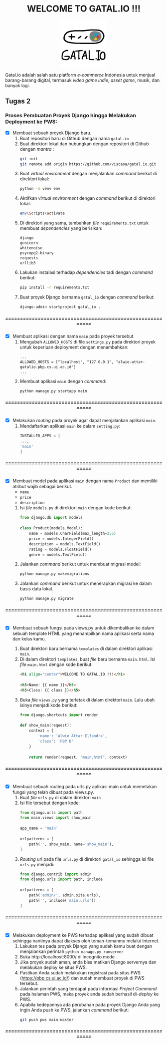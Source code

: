 <h1 align="center">WELCOME TO GATAL.IO !!!</h1>
<p align="center"> <img src="asset/img/Logo.jpg" width="150"></p>

Gatal.io adalah salah satu platform _e-commerce_ Indonesia untuk menjual barang-barang digital, termasuk _video game indie_, _asset game_, musik, dan banyak lagi.

## Tugas 2
### Proses Pembuatan Proyek Django hingga Melakukan Deployment ke PWS:
- [x] Membuat sebuah proyek Django baru.
    1. Buat repositori baru di Github dengan nama ```gatal.io```
    2. Buat direktori lokal dan hubungkan dengan repositori di Github dengan _mantra_ :
        ```bash
        git init 
        git remote add origin https://github.com/viscasa/gatal.io.git
        ```
    3. Buat _virtual environment_ dengan menjalankan _command_ berikut di direktori lokal:
        ```bash
        python -m venv env
        ```
    4. Aktifkan _virtual environment_ dengan _command_ berikut di direktori lokal:
        ```bash
        env\Scripts\activate
        ```
    5. Di direktori yang sama, tambahkan _file_ `requirements.txt` untuk membuat _dependencies_ yang berisikan:
        ```
        django
        gunicorn
        whitenoise
        psycopg2-binary
        requests
        urllib3
        ```
    6. Lakukan instalasi terhadap _dependencies_ tadi dengan _command_ berikut:
        ```bash
        pip install -r requirements.txt
        ```
    7. Buat proyek Django bernama `gatal_io` dengan _command_ berikut:
        ```bash
        django-admin startproject gatal_io .
        ```

<h5 align="center">==========================================================</h5>

- [x] Membuat aplikasi dengan nama `main` pada proyek tersebut.
    1. Mengubah `ALLOWED_HOSTS` di file `settings.py` pada direktori proyek untuk keperluan deployment dengan menambahkan:
        ```
        ...
        ALLOWED_HOSTS = ["localhost", "127.0.0.1", "alwie-attar-gatalio.pbp.cs.ui.ac.id"]
        ...
        ```
    2. Membuat aplikasi `main` dengan _command_:
        ```bash
        python manage.py startapp main
        ```

<h5 align="center">==========================================================</h5>

- [x] Melakukan _routing_ pada proyek agar dapat menjalankan aplikasi `main`.
    1. Mendaftarkan aplikasi `main` ke dalam `setting.py`:
        ```python
        INSTALLED_APPS = [
        ...,
        'main'
        ]
        ```

<h5 align="center">==========================================================</h5>

- [x] Membuat model pada aplikasi `main` dengan nama `Product` dan memiliki atribut wajib sebagai berikut.
    - `name`
    - `price`
    - `description`
    1. Isi _file_ `models.py` di direktori `main` dengan kode berikut:
        ```python
        from django.db import models

        class Product(models.Model):
            name = models.CharField(max_length=255)
            price = models.IntegerField()
            description = models.TextField()
            rating = models.FloatField()
            genre = models.TextField()
        ```
    2. Jalankan _command_ berikut untuk membuat migrasi model:
        ```bash
        python manage.py makemigrations
        ```
    3. Jalankan _command_ berikut untuk menerapkan migrasi ke dalam basis data lokal.
        ```bash
        python manage.py migrate
        ```

<h5 align="center">==========================================================</h5>

- [x] Membuat sebuah fungsi pada views.py untuk dikembalikan ke dalam sebuah template HTML yang menampilkan nama aplikasi serta nama dan kelas kamu.

    1. Buat direktori baru bernama `templates` di dalam direktori aplikasi `main`.
    2. Di dalam direktori `templates`, buat _file_ baru bernama `main.html`. Isi _file_ `main.html` dengan kode berikut:
        ```html
        <h1 align="center">WELCOME TO GATAL.IO !!!</h1>

        <h5>Name: {{ name }}</h5>
        <h5>Class: {{ class }}</h5>
        ```
    3. Buka _file_ `views.py` yang terletak di dalam direktori `main`. Lalu ubah isinya menjadi kode berikut:
        ```python
        from django.shortcuts import render

        def show_main(request):
            context = {
                'name': 'Alwie Attar Elfandra',
                'class': 'PBP D'
            }

            return render(request, "main.html", context)
        ```

<h5 align="center">==========================================================</h5>

- [x] Membuat sebuah routing pada urls.py aplikasi main untuk memetakan fungsi yang telah dibuat pada views.py.
    1. Buat _file_ `urls.py` di dalam direktori `main`
    2. Isi file tersebut dengan kode:
        ```python
        from django.urls import path
        from main.views import show_main

        app_name = 'main'

        urlpatterns = [
            path('', show_main, name='show_main'),
        ]
        ```
    3. _Routing_ url pada file `urls.py` di direktori `gatal_io` sehingga isi file `urls.py` menjadi:
        ```python
        from django.contrib import admin
        from django.urls import path, include

        urlpatterns = [
            path('admin/', admin.site.urls),
            path('', include('main.urls'))
        ]
        ```

<h5 align="center">==========================================================</h5>

- [x] Melakukan deployment ke PWS terhadap aplikasi yang sudah dibuat sehingga nantinya dapat diakses oleh teman-temanmu melalui Internet.
    1. Lakukan tes pada proyek Django yang sudah kamu buat dengan menjalankan perintah `python manage.py runserver`
    2. Buka http://localhost:8000/ di incognito mode
    3. Jika proyek sudah aman, anda bisa matikan Django servernya dan melakukan deploy ke situs PWS.
    4. Pastikan Anda sudah melakukan registrasi pada situs PWS (https://pbp.cs.ui.ac.id/) dan sudah membuat proyek di PWS tersebut.
    5. Jalankan perintah yang terdapat pada informasi _Project Command_ pada halaman PWS, maka proyek anda sudah berhasil di-_deploy_ ke PWS.
    6. Apabila kedepannya ada perubahan pada proyek Django Anda yang ingin Anda push ke PWS, jalankan _command_ berikut:
        ```bash
        git push pws main:master
        ```
<h5 align="center">==========================================================</h5>